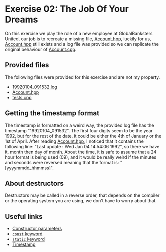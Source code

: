 # Exercise 02: The Job Of Your Dreams
On this exercise we play the role of a new employee at GlobalBanksters United, our job is to recreate a missing file, [Account.hpp](https://github.com/xDec0de/42CPP/blob/main/module00/ex02/Account.hpp), luckily for us, [Account.hpp](https://github.com/xDec0de/42CPP/blob/main/module00/ex02/Account.hpp) still exists and a log file was provided so we can replicate the original behaviour of [Account.cpp](https://github.com/xDec0de/42CPP/blob/main/module00/ex02/Account.cpp).

## Provided files
The following files were provided for this exercise and are not my property.
- [19920104_091532.log](https://github.com/xDec0de/42CPP/blob/main/module00/ex02/19920104_091532.log)
- [Account.hpp](https://github.com/xDec0de/42CPP/blob/main/module00/ex02/Account.hpp)
- [tests.cpp](https://github.com/xDec0de/42CPP/blob/main/module00/ex02/tests.cpp)

## Getting the timestamp format
The timestamp is formatted on a weird way, the provided log file has the timestamp "19920104_091532". The first four digits seem to be the year 1992, but for the rest of the date, it could be either the 4th of January or the 1st of April. After reading [Account.hpp](https://github.com/xDec0de/42CPP/blob/main/module00/ex02/Account.hpp), I noticed that it contains the following line: "Last update : Wed Jan 04 14:54:06 1992", so there we have it, month then day of month. About the time, it is safe to assume that a 24 hour format is being used (09), and it would be really weird if the minutes and seconds were reversed meaning that the format is: "\[yyyymmdd_hhmmss\]".

## About destructors
Destructors may be called in a reverse order, that depends on the compiler or the operating system you are using, we don't have to worry about that.

## Useful links
- [Constructor parameters](https://www.w3schools.com/cpp/cpp_constructors.asp)
- [`const` keyword](https://www.geeksforgeeks.org/constants-in-c/)
- [`static` keyword](https://www.geeksforgeeks.org/static-keyword-cpp/)
- [Timestamp](https://en.cppreference.com/w/cpp/io/manip/put_time)

